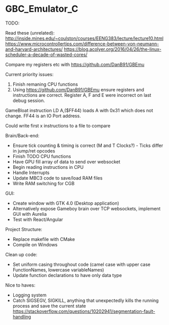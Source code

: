 # GBC_Emulator_C

TODO:

Read these (unrelated):
http://inside.mines.edu/~coulston/courses/EENG383/lecture/lecture10.html
https://www.microcontrollertips.com/difference-between-von-neumann-and-harvard-architectures/
https://blog.acolyer.org/2016/04/26/the-linux-scheduler-a-decade-of-wasted-cores/

Compare my registers etc with https://github.com/DanB91/GBEmu

Current priority issues:
1. Finish remaning CPU functions
2. Using https://github.com/DanB91/GBEmu ensure registers and instructions are correct. Register A, F and E were incorrect on last debug session.

GameBloat instruction LD A,($FF44) loads A with 0x31 which does not change. FF44 is an IO Port address.

Could write first x instructions to a file to compare

Brain/Back-end:
* Ensure tick counting & timing is correct (M and T Clocks?) - Ticks differ in jump/ret opcodes
* Finish TODO CPU functions
* Have GPU fill array of data to send over websocket
* Begin reading instructions in CPU
* Handle Interrupts
* Update MBC3 code to save/load RAM files
* Write RAM switching for CGB

GUI:
* Create window with GTK 4.0 (Desktop application)
* Alternatively expose Gameboy brain over TCP websockets, implement GUI with Aurelia
* Test with React/Angular

Project Structure:
* Replace makefile with CMake
* Compile on Windows

Clean up code:
* Set uniform casing throughout code (camel case with upper case FunctionNames, lowercase variableNames)
* Update function declarations to have only data type

Nice to haves:
* Logging system
* Catch SIGSEGV, SIGKILL, anything that unexpectedly kills the running process and save the current state
https://stackoverflow.com/questions/10202941/segmentation-fault-handling